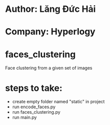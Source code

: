 # Author: Lăng Đức Hải

# Company: Hyperlogy

# faces_clustering
Face clustering from a given set of images

# steps to take:
- create empty folder named "static" in project
- run encode_faces.py
- run faces_clustering.py
- run main.py
